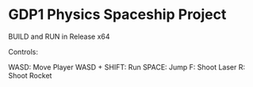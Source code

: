 # GDP1 Physics Spaceship Project

BUILD and RUN in Release x64

Controls:

WASD: Move Player
WASD + SHIFT: Run
SPACE: Jump
F: Shoot Laser
R: Shoot Rocket
